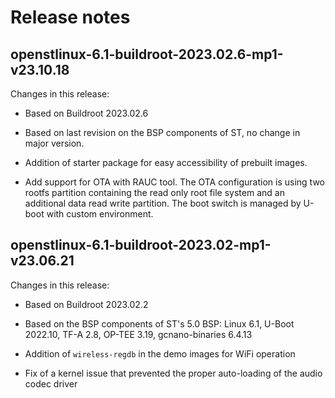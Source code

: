 # Release notes

## openstlinux-6.1-buildroot-2023.02.6-mp1-v23.10.18

Changes in this release:

- Based on Buildroot 2023.02.6

- Based on last revision on the BSP components of ST, no change in major
  version.

- Addition of starter package for easy accessibility of prebuilt images.

- Add support for OTA with RAUC tool. The OTA configuration is using two
  rootfs partition containing the read only root file system and an
  additional data read write partition. The boot switch is managed by
  U-boot with custom environment.

## openstlinux-6.1-buildroot-2023.02-mp1-v23.06.21

Changes in this release:

- Based on Buildroot 2023.02.2

- Based on the BSP components of ST's 5.0 BSP: Linux 6.1, U-Boot
  2022.10, TF-A 2.8, OP-TEE 3.19, gcnano-binaries 6.4.13

- Addition of `wireless-regdb` in the demo images for WiFi operation

- Fix of a kernel issue that prevented the proper auto-loading of the
  audio codec driver
